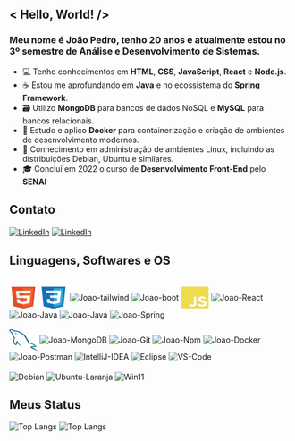 ## < Hello, World! />

### Meu nome é João Pedro, tenho 20 anos e atualmente estou no 3º semestre de Análise e Desenvolvimento de Sistemas.

 
  - 💻 Tenho conhecimentos em **HTML**, **CSS**, **JavaScript**, **React** e **Node.js**.
  - ☕ Estou me aprofundando em **Java** e no ecossistema do **Spring Framework**.
  - 🗃️ Utilizo **MongoDB** para bancos de dados NoSQL e **MySQL** para bancos relacionais.
  - 🐳 Estudo e aplico **Docker** para containerização e criação de ambientes de desenvolvimento modernos.
  - 🐧 Conhecimento em administração de ambientes Linux, incluindo as distribuições Debian, Ubuntu e similares. 
  - 🎓 Concluí em 2022 o curso de **Desenvolvimento Front-End** pelo **SENAI**

## Contato

<div> 
  <a href = "mailto:joaopedroenv@gmail.com"><img align="center" alt="LinkedIn" height="40" width="40" src="https://img.icons8.com/?size=100&id=P7UIlhbpWzZm&format=png&color=000000"></a>
  <a href="https://www.linkedin.com/in/joaopedroos-" target="_blank"><img align="center" alt="LinkedIn" height="40" width="50" src="https://cdn.jsdelivr.net/gh/devicons/devicon@latest/icons/linkedin/linkedin-original.svg"></a> 
</div>

##  Linguagens, Softwares e OS
  <div style="display: inline_block"><br>
    <img align="center" alt="Joao-HTML" height="40" width="50" src="https://raw.githubusercontent.com/devicons/devicon/master/icons/html5/html5-original.svg">
    <img align="center" alt="Joao-CSS" height="40" width="50" src="https://raw.githubusercontent.com/devicons/devicon/master/icons/css3/css3-original.svg"> 
    <img align="center" alt="Joao-tailwind" height="40" width="50" src="https://cdn.jsdelivr.net/gh/devicons/devicon@latest/icons/tailwindcss/tailwindcss-original.svg">        
    <img align="center" alt="Joao-boot" height="40" width="50" src="https://cdn.jsdelivr.net/gh/devicons/devicon@latest/icons/bootstrap/bootstrap-original-wordmark.svg">   
    <img align="center" alt="Joao-JS" height="40" width="50" src="https://raw.githubusercontent.com/devicons/devicon/master/icons/javascript/javascript-plain.svg">
    <img align="center" alt="Joao-React" height="40" width="50" src="https://cdn.jsdelivr.net/gh/devicons/devicon@latest/icons/react/react-original.svg">
    <img align="center" alt="Joao-Java" height="40" width="50" src="https://cdn.jsdelivr.net/gh/devicons/devicon@latest/icons/java/java-plain-wordmark.svg"> 
    <img align="center" alt="Joao-Java" height="40" width="50" src="https://cdn.jsdelivr.net/gh/devicons/devicon@latest/icons/json/json-original.svg" >
    <img align="center" alt="Joao-Spring" height="40" width="50" src="https://cdn.jsdelivr.net/gh/devicons/devicon@latest/icons/spring/spring-original.svg"> <br><br>
    <img align="center" alt="Joao-MySQL" height="40" width="50" src="https://raw.githubusercontent.com/devicons/devicon/master/icons/mysql/mysql-original.svg"> 
    <img align="center" alt="Joao-MongoDB" height="40" width="50" src="https://cdn.jsdelivr.net/gh/devicons/devicon@latest/icons/mongodb/mongodb-original.svg">
    <img align="center" alt="Joao-Git" height="40" width="50" src="https://cdn.jsdelivr.net/gh/devicons/devicon@latest/icons/git/git-original.svg">
    <img align="center" alt="Joao-Npm" height="40" width="50" src="https://cdn.jsdelivr.net/gh/devicons/devicon@latest/icons/npm/npm-original-wordmark.svg">   
    <img align="center" alt="Joao-Docker" height="40" width="50" src="https://cdn.jsdelivr.net/gh/devicons/devicon@latest/icons/docker/docker-original.svg">
    <img align="center" alt="Joao-Postman" height="40" width="50" src="https://cdn.jsdelivr.net/gh/devicons/devicon@latest/icons/postman/postman-original.svg">
    <img align="center" alt="IntelliJ-IDEA" height="40" width="50" src="https://cdn.jsdelivr.net/gh/devicons/devicon@latest/icons/intellij/intellij-original.svg">
    <img align="center" alt="Eclipse" height="40" width="50" src="https://cdn.jsdelivr.net/gh/devicons/devicon@latest/icons/eclipse/eclipse-original.svg">
    <img align="center" alt="VS-Code" height="40" width="50" src="https://cdn.jsdelivr.net/gh/devicons/devicon@latest/icons/vscode/vscode-original.svg"><br><br>
    <img align="center" alt="Debian" height="40" width="50" src="https://cdn.jsdelivr.net/gh/devicons/devicon@latest/icons/debian/debian-original.svg">
    <img align="center" alt="Ubuntu-Laranja" height="40" width="50" src="https://cdn.jsdelivr.net/gh/devicons/devicon@latest/icons/ubuntu/ubuntu-original.svg">
    <img align="center" alt="Win11" height="50" width="60" src="https://cdn.jsdelivr.net/gh/devicons/devicon@latest/icons/windows11/windows11-original-wordmark.svg">
          
</div>

## Meus Status
![Top Langs](https://github-readme-stats.vercel.app/api?username=JoaoPedroos&show_icons=true&theme=dark) ![Top Langs](https://github-readme-stats.vercel.app/api/top-langs/?username=JoaoPedroos&layout=compact&langs_count=8&theme=dark)   



